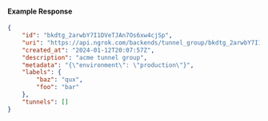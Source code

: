 <!-- Code generated for API Clients. DO NOT EDIT. -->

#### Example Response

```json
{
	"id": "bkdtg_2arwbY7I1DVeTJAn7Os6xw4cjSp",
	"uri": "https://api.ngrok.com/backends/tunnel_group/bkdtg_2arwbY7I1DVeTJAn7Os6xw4cjSp",
	"created_at": "2024-01-12T20:07:57Z",
	"description": "acme tunnel group",
	"metadata": "{\"environment\": \"production\"}",
	"labels": {
		"baz": "qux",
		"foo": "bar"
	},
	"tunnels": []
}
```
